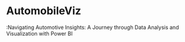 # AutomobileViz
:Navigating Automotive Insights: A Journey through Data Analysis and Visualization with Power BI
